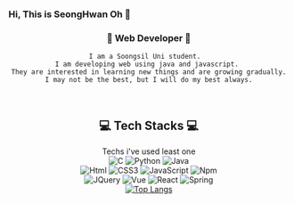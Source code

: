 ### Hi, This is SeongHwan Oh 👋

<div align="center">
    
### 🌱 Web Developer 🌱
    
    I am a Soongsil Uni student.  
    I am developing web using java and javascript. 
    They are interested in learning new things and are growing gradually.
    I may not be the best, but I will do my best always.
<br/>
    
 ## 💻 Tech Stacks 💻
    
Techs i've used least one <br/> 
<img alt="C" src="https://img.shields.io/badge/C-A8B9CC.svg?&style=for-the-badge&logo=C&logoColor=white"/> <img alt="Python" src ="https://img.shields.io/badge/Python-3776AB.svg?&style=for-the-badge&logo=Python&logoColor=white"/> <img alt="Java" src ="https://img.shields.io/badge/Java-007396.svg?&style=for-the-badge&logo=Java&logoColor=white"/> </br> <img alt="Html" src ="https://img.shields.io/badge/HTML-E34F26.svg?&style=for-the-badge&logo=HTML5&logoColor=white"/> <img alt="CSS3" src ="https://img.shields.io/badge/CSS3-FF9933.svg?&style=for-the-badge&logo=CSS3&logoColor=white"/>  <img alt="JavaScript" src ="https://img.shields.io/badge/JavaScript-F7DF1E.svg?&style=for-the-badge&logo=JavaScript&logoColor=white"/> <img alt="Npm" src ="https://img.shields.io/badge/npm-CB3837.svg?&style=for-the-badge&logo=npm&logoColor=white"/> <br/> <img alt="JQuery" src ="https://img.shields.io/badge/JQuery-0769AD .svg?&style=for-the-badge&logo=JQuery&logoColor=white"/> <img alt="Vue" src ="https://img.shields.io/badge/Vue-#4FC08D.svg?&style=for-the-badge&logo=Vue&logoColor=white"/>  <img alt="React" src ="https://img.shields.io/badge/React-61DAFB.svg?&style=for-the-badge&logo=React&logoColor=white"/>  <img alt="Spring" src ="https://img.shields.io/badge/Spring-6DB33F.svg?&style=for-the-badge&logo=Spring&logoColor=white"/> 
<br/>
[![Top Langs](https://github-readme-stats.vercel.app/api/top-langs/?username=osh0678&layout=compact)](https://github.com/anuraghazra/github-readme-stats)
<br/>
<!--
**osh0678/osh0678** is a ✨ _special_ ✨ repository because its `README.md` (this file) appears on your GitHub profile.
